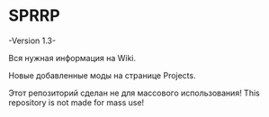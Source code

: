 # SPRRP

-Version 1.3-

Вся нужная информация на Wiki.

Новые добавленные моды на странице Projects.

Этот репозиторий сделан не для массового использования!   This repository is not made for mass use!
